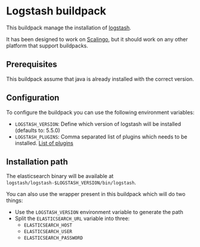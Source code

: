 # Logstash buildpack

This buildpack manage the installation of
[logstash](https://www.elastic.co/guide/en/logstash/current/getting-started-with-logstash.html).

It has been designed to work on [Scalingo](http://scalingo.com/), but it should
work on any other platform that support buildpacks.

## Prerequisites

This buildpack assume that java is already installed with the correct version.

## Configuration

To configure the buildpack you can use the following environment variables:

* `LOGSTASH_VERSION`: Define which version of logstash will be installed
  (defaults to: 5.5.0)
* `LOGSTASH_PLUGINS`: Comma separated list of plugins which needs to be
  installed. [List of plugins](https://github.com/logstash-plugins)

## Installation path

The elasticsearch binary will be available at
`logstash/logstash-$LOGSTASH_VERSION/bin/logstash`.

You can also use the wrapper present in this buildpack which will do two
things:
* Use the `LOGSTASH_VERSION` environment variable to generate the path
* Split the `ELASTICSEARCH_URL` variable into three:
  * `ELASTICSEARCH_HOST`
  * `ELASTICSEARCH_USER`
  * `ELASTICSEARCH_PASSWORD`

